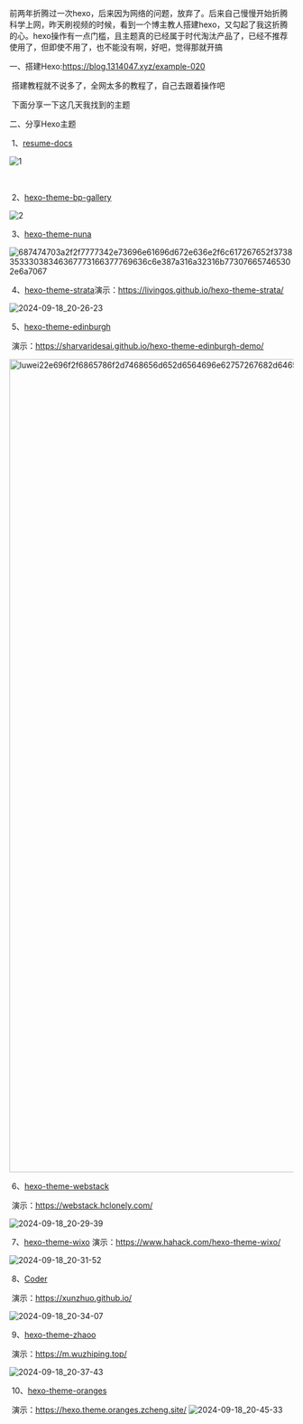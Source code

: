 前两年折腾过一次hexo，后来因为网络的问题，放弃了。后来自己慢慢开始折腾科学上网，昨天刷视频的时候，看到一个博主教人搭建hexo，又勾起了我这折腾的心。hexo操作有一点门槛，且主题真的已经属于时代淘汰产品了，已经不推荐使用了，但即使不用了，也不能没有啊，好吧，觉得那就开搞

一、搭建Hexo:https://blog.1314047.xyz/example-020 

​                搭建教程就不说多了，全网太多的教程了，自己去跟着操作吧

​                下面分享一下这几天我找到的主题

二、分享Hexo主题

​                1、[resume-docs](https://github.com/xaoxuu/resume-docs)

![1](https://github.com/user-attachments/assets/0e131500-931d-48ea-ab24-6c7ec23ddd57)

​              

​                2、[hexo-theme-bp-gallery](https://github.com/BP-Devteam/hexo-theme-bp-gallery)

![2](https://github.com/user-attachments/assets/ea48edfc-4326-4f5e-a733-0d30658c5ded)


​                3、[hexo-theme-nuna](https://github.com/xwartz/hexo-theme-nuna)

![687474703a2f2f7777342e73696e61696d672e636e2f6c617267652f373835333038346367773166377769636c6e387a316a32316b773076657465302e6a7067](https://github.com/user-attachments/assets/9ea8ab2a-186b-4d29-a44e-3a9a993a8509)


​                4、[hexo-theme-strata](https://github.com/livingos/hexo-theme-strata)
​                       演示：https://livingos.github.io/hexo-theme-strata/

![2024-09-18_20-26-23](https://github.com/user-attachments/assets/995c1cae-8838-4ab5-a796-33a9ad57bcad)


​                5、[hexo-theme-edinburgh](https://github.com/sharvaridesai/hexo-theme-edinburgh)

​                       演示：https://sharvaridesai.github.io/hexo-theme-edinburgh-demo/

<img width="1440" alt="luwei22e696f2f6865786f2d7468656d652d6564696e62757267682d64656d6f2f696d616765732f73637265656e73686f742e706e67" src="https://github.com/user-attachments/assets/d27758ba-c864-4c36-b59d-b8113feacf57">


​                6、[hexo-theme-webstack](https://github.com/HCLonely/hexo-theme-webstack)

​                       演示：https://webstack.hclonely.com/

![2024-09-18_20-29-39](https://github.com/user-attachments/assets/56dbe39c-1006-46cc-bec1-0e1e3aff8c95)


​                7、[hexo-theme-wixo](https://github.com/wzpan/hexo-theme-wixo)
​                       演示：https://www.hahack.com/hexo-theme-wixo/

![2024-09-18_20-31-52](https://github.com/user-attachments/assets/a28dd4d3-c46b-4a35-8638-bcd39c9f1845)


​                8、[Coder](https://github.com/Xunzhuo/Coder)

​                       演示：https://xunzhuo.github.io/

![2024-09-18_20-34-07](https://github.com/user-attachments/assets/6eb17789-cfee-4ff4-b6b1-52c519df44b9)

​                9、[hexo-theme-zhaoo](https://github.com/zhaoo/hexo-theme-zhaoo)

​                       演示：https://m.wuzhiping.top/

![2024-09-18_20-37-43](https://github.com/user-attachments/assets/3bbda745-7aa0-44f7-9ba1-15e6de8d5618)


​                10、[hexo-theme-oranges](https://github.com/zchengsite/hexo-theme-oranges)

​                       演示：https://hexo.theme.oranges.zcheng.site/
![2024-09-18_20-45-33](https://github.com/user-attachments/assets/135fbb22-c0d7-4ad0-b8d6-bd0ba649ea25)


